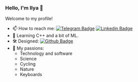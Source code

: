 ### Hello, I'm Ilya 👋


Welcome to my profile!

- 📫 How to reach me:
[![Telegram Badge](https://img.shields.io/badge/-lemosbor-2CA5E0?style=flat&logo=telegram&logoColor=white&link=https://t.me/lemosbor)](https://t.me/lemosbor)
[![Linkedin Badge](https://img.shields.io/badge/-illeonov-blue?style=flat&logo=Linkedin&logoColor=white&link=https://www.linkedin.com/in/illeonov/)](https://www.linkedin.com/in/lemos/)
- 🧐 Learning C++ and a bit of ML.
- 🛠 Designed: [![Github Badge](https://img.shields.io/badge/-lapa-black?style=flat&logo=github&logoColor=white&link=github.com/lemosbor/lapa)](github.com/lemosbor/lapa)
- 🧡 My passions:
  - Technology and software
  - Science
  - Cycling
  - Nature
  - Keyboards
